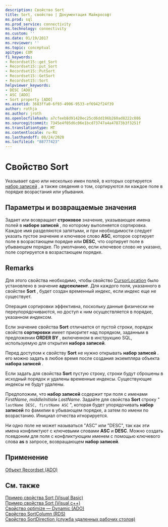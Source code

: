 ```yaml
---
description: Свойство Sort
title: Sort, свойство | Документация Майкрософт
ms.prod: sql
ms.prod_service: connectivity
ms.technology: connectivity
ms.custom: ''
ms.date: 01/19/2017
ms.reviewer: ''
ms.topic: conceptual
apitype: COM
f1_keywords:
- Recordset15::get_Sort
- Recordset15::put_Sort
- Recordset15::PutSort
- Recordset15::GetSort
- Recordset15::Sort
helpviewer_keywords:
- DESC [ADO]
- ASC [ADO]
- Sort property [ADO]
ms.assetid: 3683ffa0-6f93-4906-9533-ef6942f24f39
author: rothja
ms.author: jroth
ms.openlocfilehash: a7cfeeb8d91420ec25cd6dd196b260ad8222c086
ms.sourcegitcommit: 7345e4f05d6c06e1bcd73747a4a47873b3f3251f
ms.translationtype: MT
ms.contentlocale: ru-RU
ms.lasthandoff: 08/24/2020
ms.locfileid: "88777423"
---
```

# <a name="sort-property"></a>Свойство Sort
Указывает одно или несколько имен полей, в которых сортируется [набор записей](./recordset-object-ado.md) , а также сведения о том, сортируются ли каждое поле в порядке возрастания или убывания.  
  
## <a name="settings-and-return-values"></a>Параметры и возвращаемые значения  
 Задает или возвращает **строковое** значение, указывающее имена полей в **наборе записей** , по которому выполняется сортировка. Каждое имя разделяются запятыми, и при необходимости следует указать пустое значение и ключевое слово **ASC**, которое сортирует поле в возрастающем порядке или **DESC**, что сортирует поле в убывающем порядке. По умолчанию, если ключевое слово не указано, поле сортируется в возрастающем порядке.  
  
## <a name="remarks"></a>Remarks  
 Для этого свойства необходимо, чтобы свойство [CursorLocation](./cursorlocation-property-ado.md) было установлено в значение **адусеклиент**. Для каждого поля, указанного в свойстве **Sort** , будет создан временный индекс, если индекс еще не существует.  
  
 Операция сортировки эффективна, поскольку данные физически не переупорядочиваются, но доступ к ним осуществляется в порядке, указанном индексом.  
  
 Если значение свойства **Sort** отличается от пустой строки, порядок свойств **сортировки** имеет приоритет над порядком, заданным в предложении **ORDER BY** , включенном в инструкцию SQL, используемую для открытия **набора записей**.  
  
 Перед доступом к свойству **Sort** не нужно открывать **набор записей** . его можно задать в любое время после создания экземпляра объекта **набора записей** .  
  
 Если задать для свойства **Sort** пустую строку, строки будут сброшены в исходный порядок и удалены временные индексы. Существующие индексы не будут удалены.  
  
 Предположим, что **набор записей** содержит три поля с именами *FirstName*, *middleInitial*и *LastName*. Задайте для свойства **Sort** строку " `lastName DESC, firstName ASC` ", которая будет упорядочивать **набор записей** по фамилии в убывающем порядке, а затем по имени по возрастанию. Инициал отчества игнорируется.  
  
 Ни одно поле не может называться "ASC" или "DESC", так как эти имена конфликтуют с ключевыми словами **ASC** и **DESC**. Можно создать псевдоним для поля с конфликтующим именем с помощью ключевого слова **as** в запросе, возвращающем **набор записей**.  
  
## <a name="applies-to"></a>Применение  
 [Объект Recordset (ADO)](./recordset-object-ado.md)  
  
## <a name="see-also"></a>См. также  
 [Пример свойства Sort (Visual Basic)](./sort-property-example-vb.md)   
 [Пример свойства Sort (Visual c++)](./sort-property-example-vc.md)   
 [Свойство optimize — Dynamic (ADO)](./optimize-property-dynamic-ado.md)   
 [Свойство SortColumn (RDS)](../rds-api/sortcolumn-property-rds.md)   
 [Свойство SortDirection (служба удаленных рабочих столов)](../rds-api/sortdirection-property-rds.md)